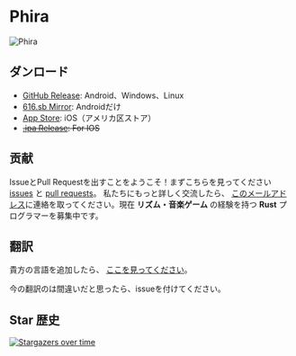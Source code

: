 # Phira

![Phira](https://files-cf.phira.cn/github-showcase.png)

## ダンロード

- [GitHub Release](https://github.com/TeamFlos/phira/releases): Android、Windows、Linux
- [616.sb Mirror](https://616.sb/#phira): Androidだけ
- [App Store](https://apps.apple.com/us/app/phira/id6447435864): iOS（アメリカ区ストア）
- ~~[.ipa Release](https://github.com/F-Unction/phira_ipa/releases): For IOS~~

## 贡献

IssueとPull Requestを出すことをようこそ！まずこちらを見ってください[issues](https://github.com/TeamFlos/phira/issues?q=label%3A%22good+first+issue%22) と [pull requests](https://github.com/TeamFlos/phira/issues?q=label%3A%22good+first+issue%22)。
私たちにもっと詳しく交流したら、 [このメールアドレス](mailto://contact@phira.cn)に連絡を取ってください。現在 **リズム・音楽ゲーム** の経験を持つ **Rust** プログラマーを募集中です。


## 翻訳

貴方の言語を追加したら、 [ここを見ってください](https://github.com/TeamFlos/phira/pull/201#issuecomment-1783356944)。


今の翻訳のは間違いだと思ったら、issueを付けてください。

## Star 歴史

[![Stargazers over time](https://starchart.cc/TeamFlos/phira.svg?variant=adaptive)](https://starchart.cc/TeamFlos/phira)

